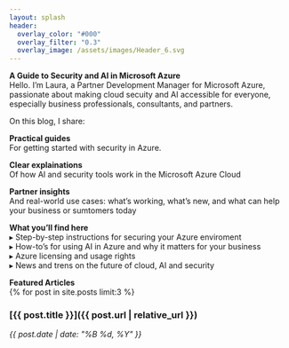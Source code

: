 ```yaml
---
layout: splash
header:
  overlay_color: "#000"
  overlay_filter: "0.3"
  overlay_image: /assets/images/Header_6.svg
---
```


**A Guide to Security and AI in Microsoft Azure**<br>
Hello. I’m Laura, a Partner Development Manager for Microsoft Azure, passionate about making cloud secuity and AI accessible for everyone, especially business professionals, consultants, and partners.

On this blog, I share:

**Practical guides**<br>
For getting started with security in Azure.

**Clear explainations**<br>
Of how AI and security tools work in the Microsoft Azure Cloud

**Partner insights**<br>
And real-world use cases: what’s working, what’s new, and what can help your business or sumtomers today

**What you’ll find here**<br>
▸ Step-by-step instructions for securing your Azure enviroment<br>
▸ How-to’s for using AI in Azure and why it matters for your business<br>
▸ Azure licensing and usage rights<br>
▸ News and trens on the future of cloud, AI and security

**Featured Articles**<br>
{% for post in site.posts limit:3 %}
### [{{ post.title }}]({{ post.url | relative_url }})
*{{ post.date | date: "%B %d, %Y" }}*  





